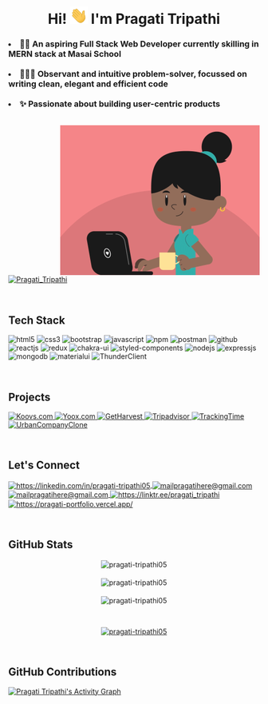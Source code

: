 <!----------------------------------- Heading Section ------------------------------------>
<h1 align="center">
    Hi!
    <img src="https://raw.githubusercontent.com/ABSphreak/ABSphreak/master/gifs/Hi.gif" width="35">
    I'm Pragati Tripathi
  
</h1>




<!----------------------------------- About Section ------------------------------------>
<h3>
   <li>  👩‍💻   An aspiring Full Stack Web Developer currently skilling in MERN stack at Masai School </li> <br/>
   <li> 🕵🏻‍♀️   Observant and intuitive problem-solver, focussed on writing clean, elegant and efficient code </li> <br/>
   <li> ✨   Passionate about building user-centric products </li>
</h3>

<br/>


<!----------------------------------- gif ------------------------------------>
<img align="right" alt="Coding" width="400" src="https://github.com/pragati-tripathi05/pragati-tripathi05/blob/main/ezgif.com-gif-maker%20(1).gif" width="65%">




<!----------------------------------- Profile View Section ------------------------------------>
<p align="left">
    <a href="https://github.com/pragati-tripathi05">
        <img src="https://komarev.com/ghpvc/?username=pragati-tripathi05" alt="Pragati_Tripathi" /> 
    </a>
</p>

<br/>

<!----------------------------------- Tech Stack Section ------------------------------------>

<h2>Tech Stack</h2>

<p>
    <img src="https://img.shields.io/badge/HTML5-E34F26?style=for-the-badge&logo=html5&logoColor=white" alt="html5" />
    <img src="https://img.shields.io/badge/CSS3-1572B6?style=for-the-badge&logo=css3&logoColor=white" alt="css3" />
    <img src="https://img.shields.io/badge/Bootstrap-561a94?style=for-the-badge&logo=bootstrap&logoColor=white" alt="bootstrap" />
    <img src="https://img.shields.io/badge/JavaScript-343132?style=for-the-badge&logo=javascript&logoColor=F7DF1E" alt="javascript" />
    <img src="https://img.shields.io/badge/npm-cc0001?style=for-the-badge&logo=npm&logoColor=white" alt="npm" />
    <img src="https://img.shields.io/badge/Postman-FF6C37?style=for-the-badge&logo=Postman&logoColor=white" alt="postman" />
    <img src="https://img.shields.io/badge/GitHub-0a2433?style=for-the-badge&logo=github&logoColor=white" alt="github" />
    <img src="https://img.shields.io/badge/React-282c34?style=for-the-badge&logo=react&logoColor=61DAFB" alt="reactjs" />
    <img src="https://img.shields.io/badge/Redux-7e4cc8?style=for-the-badge&logo=redux&logoColor=white" alt="redux" />
    <img src="https://img.shields.io/badge/Chakra%20UI-27bdb1?style=for-the-badge&logo=chakraui&logoColor=white" alt="chakra-ui" />
    <img src="https://img.shields.io/badge/styled--components-e08582?style=for-the-badge&logo=styled-components&logoColor=white" alt="styled-components" />
    <img src="https://img.shields.io/badge/Node.js-70a760?style=for-the-badge&logo=nodedotjs&logoColor=white" alt="nodejs" />
    <img src="https://img.shields.io/badge/Express.js-000000?style=for-the-badge&logo=express&logoColor=white" alt="expressjs"/>
    <img src="https://img.shields.io/badge/MongoDB-14aa53?style=for-the-badge&logo=mongodb&logoColor=white" alt="mongodb"/>
    <img src="https://img.shields.io/badge/MaterialUi-3e94eb?style=for-the-badge&logo=materialui&logoColor=white" alt="materialui"/>
    <img src="https://img.shields.io/badge/Thunderclient-904b99?style=for-the-badge&logo=thunderclient&logoColor=white" alt="ThunderClient"/>
</p>

<!-- Or just icons -->
<!-- <p align="left"> 
    <a href="https://getbootstrap.com" target="_blank" rel="noreferrer"> 
        <img src="https://raw.githubusercontent.com/devicons/devicon/master/icons/bootstrap/bootstrap-plain-wordmark.svg" alt="bootstrap" width="60" height="55"/> 
    </a>
    <a href="https://www.w3schools.com/css/" target="_blank" rel="noreferrer"> 
        <img src="https://raw.githubusercontent.com/devicons/devicon/master/icons/css3/css3-original-wordmark.svg" alt="css3" width="60" height="55"/>
    </a>
    <a href="https://www.w3.org/html/" target="_blank" rel="noreferrer">
        <img src="https://raw.githubusercontent.com/devicons/devicon/master/icons/html5/html5-original-wordmark.svg" alt="html5" width="60" height="55"/> 
    </a> 
    <a href="https://developer.mozilla.org/en-US/docs/Web/JavaScript" target="_blank" rel="noreferrer">
        <img src="https://raw.githubusercontent.com/devicons/devicon/master/icons/javascript/javascript-original.svg" alt="javascript" width="60" height="55"/> 
    </a> 
    <a href="https://reactjs.org/" target="_blank" rel="noreferrer">
        <img src="https://raw.githubusercontent.com/devicons/devicon/master/icons/react/react-original-wordmark.svg" alt="react" width="60" height="55"/> 
    </a>
    <a href="https://redux.js.org" target="_blank" rel="noreferrer"> 
        <img src="https://raw.githubusercontent.com/devicons/devicon/master/icons/redux/redux-original.svg" alt="redux" width="60" height="55"/> 
    </a>
</p> -->
<br/>



<!----------------------------------- Project Section ------------------------------------>

<h2>Projects</h2>
<p align="left">
    <a href="https://github.com/pragati-tripathi05/Unit-2-Group-Project/tree/master/Koovs.com" target="blank">
        <img src="https://img.shields.io/static/v1?style=for-the-badge&message=Koovs.com Clone&color=3626ce&label=" alt="Koovs.com" />
    </a>
    <a href="https://github.com/pragati-tripathi05/Unit-3-Group-Project-yoox.com-/tree/master/%23Unit%203-%20Group%20Project%20(yoox.com)" target="blank">
        <img src="https://img.shields.io/static/v1?style=for-the-badge&message=Yoox.com&color=c31068&label=" alt="Yoox.com" />
    </a>
    <a href="https://github.com/pragati-tripathi05/cynical-frogs-1119/tree/main/getharvestproject" target="blank">
        <img src="https://img.shields.io/static/v1?style=for-the-badge&message=GetHarvest.com&color=f44d27&label=" alt="GetHarvest" />
    </a>
    <a href="https://github.com/MohitKawle/sedate-toys-1304" target="blank">
        <img src="https://img.shields.io/static/v1?style=for-the-badge&message=Tripadvisor Clone&color=1ac787&label=" alt="Tripadvisor" />
    </a>
    <a href="https://github.com/pragati-tripathi05/TrackingTime_Clone" target="blank">
        <img src="https://img.shields.io/static/v1?style=for-the-badge&message=TrackingTime Clone&color=ed565a&label=" alt="TrackingTime" />
    </a>
     <a href="https://github.com/pragati-tripathi05/psychotic-yam-1841" target="blank">
        <img src="https://img.shields.io/static/v1?style=for-the-badge&message=CareAtHome&color=6e42e5&label=" alt="UrbanCompanyClone" />
    </a>
</p>
<br/>





<!----------------------------------- Social Media Links Section ------------------------------------>

<h2>Let's Connect</h2>
<p align="left">
    <a href="https://linkedin.com/in/pragati-tripathi05">
        <img align="center" src="https://img.shields.io/badge/LinkedIn-317cab?style=for-the-badge&logo=linkedin&logoColor=white" alt="https://linkedin.com/in/pragati-tripathi05" />
    </a>
   <a title="mailpragatigere@gmail.com" href="mailto:mailpragatihere@gmail.com">
        <img align="center" src="https://img.shields.io/badge/Gmail-cb3127?style=for-the-badge&logo=gmail&logoColor=white" alt="mailpragatihere@gmail.com" />
    </a>
    <a title="mailpragatigere@gmail.com" href="https://medium.com/@mailpragatihere">
        <img align="center" src="https://img.shields.io/badge/Medium-292929?style=for-the-badge&logo=medium&logoColor=white" alt="mailpragatihere@gmail.com" />
    </a>
     <a href="https://linktr.ee/pragati_tripathi">
        <img align="center" src="https://img.shields.io/badge/LinkTree-2fc14a?style=for-the-badge&logo=linktree&logoColor=white" alt="https://linktr.ee/pragati_tripathi" />
    </a>
    <a href="https://pragati-tripathi05.github.io/">
        <img align="center" src="https://img.shields.io/badge/Portfolio-2da3fd?style=for-the-badge&logo=ionic&logoColor=white" alt="https://pragati-portfolio.vercel.app/" />
    </a>
</p>
<br>




<!----------------------------------- GitHub Stats Section ------------------------------------>

<h2>GitHub Stats</h2>

<p align="center">
    <img align="center" src="https://github-readme-stats.vercel.app/api?username=pragati-tripathi05&show_icons=true&include_all_commits=true&count_private=true&hide=issues,contribs&border_radius=0&locale=en&theme=dark" alt="pragati-tripathi05" height="200" />
    <br/> <br/>
    <img align="center" src="https://github-readme-streak-stats.herokuapp.com/?user=pragati-tripathi05&theme=dark&border=DDDDDD&stroke=DDDDDD&ring=F1E05A" alt="pragati-tripathi05" height="200" /> 
    <br/> <br/>
    <img align="center" src="https://github-readme-stats.vercel.app/api/top-langs/?username=pragati-tripathi05&layout=compact&theme=dark" alt="pragati-tripathi05" height="150" />
</p>

<br/>
<p align="center">
    <a href="https://github.com/ryo-ma/github-profile-trophy">
        <img src="https://github-profile-trophy.vercel.app/?username=pragati-tripathi05&theme=chalk&margin-w=15" alt="pragati-tripathi05" />
    </a>
</p>
<br>


<!----------------------------------- GitHub Contribution Section ------------------------------------>

<h2>GitHub Contributions</h2>
<a href="https://github.com/pragati-tripathi05"><img alt="Pragati Tripathi's Activity Graph" src="https://activity-graph.herokuapp.com/graph?username=pragati-tripathi05&bg_color=0D1117&color=ffffff&line=5BCDEC&point=dc777a&hide_border=true" /></a>

<!----------------------------------- Repository Section ------------------------------------>

<!-- <h2>My Repositories</h2> -->


